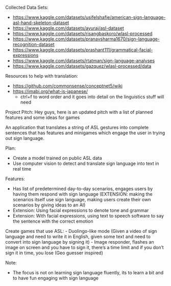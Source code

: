 Collected Data Sets:
- https://www.kaggle.com/datasets/usifelshafie/american-sign-language-asl-hand-skeleton-dataset
- https://www.kaggle.com/datasets/ayuraj/asl-dataset
- https://www.kaggle.com/datasets/risangbaskoro/wlasl-processed
- https://www.kaggle.com/datasets/pranavsharma1670/sign-language-recognition-dataset
- https://www.kaggle.com/datasets/prashant111/grammatical-facial-expressions
- https://www.kaggle.com/datasets/rtatman/sign-language-analyses
- https://www.kaggle.com/datasets/gazquez/wlasl-processed/data

Resources to help with translation:
- https://github.com/commonsense/conceptnet5/wiki
- https://imabi.org/what-is-japanese/
    - ctrl+f to word order and it goes into detail on the linguistics stuff will need

Project Pitch:
Hey guys, here is an updated pitch with a list of planned features and some ideas for games

An application that translates a string of ASL gestures into complete sentences that has features and minigames which engage the user in trying out sign language.

Plan:
- Create a model trained on public ASL data
- Use computer vision to detect and translate sign language into text in real time

Features:
- Has list of predetermined day-to-day scenarios, engages users by having them respond with sign language (EXTENSION: making the scenarios itself use sign language, making users create their own scenarios by giving ideas to an AI)
- Extension: Using facial expressions to denote tone and grammar
- Extension: With facial expressions, using text to speech software to say the sentence with the correct emotion 

Create games that use ASL:
    - Duolingo-like mode (Given a video of sign language and need to write it in English, given some text and need to convert into sign language by signing it)
    - Image responder, flashes an image on screen and you have to sign it, there’s a time limit and if you don’t sign it in time, you lose (Geo guesser inspired)

Note: 
- The focus is not on learning sign language fluently, its to learn a bit and to have fun engaging with sign language
